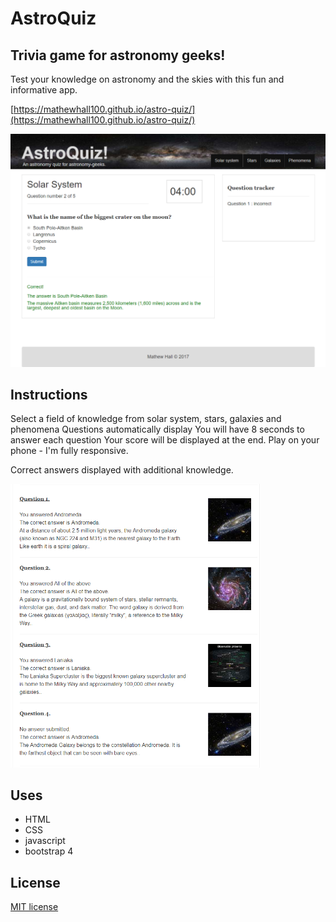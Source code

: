 # AstroQuiz 

## Trivia game for astronomy geeks!

Test your knowledge on astronomy and the skies with this fun and informative app. 

[https://mathewhall100.github.io/astro-quiz/](https://mathewhall100.github.io/astro-quiz/)

<img src="img\app_image_1.PNG" width="600px">


## Instructions

 Select a field of knowledge from solar system, stars, galaxies and phenomena
 Questions automatically display 
 You will have 8 seconds to answer each question
 Your score will be displayed at the end.
 Play on your phone - I'm fully responsive.

 Correct answers displayed with additional knowledge.

 <img src="img\app_image_2.PNG" width="400px">

 ## Uses
 * HTML
 * CSS
 * javascript
 * bootstrap 4

 ## License

 [MIT license](LICENSE.txt)